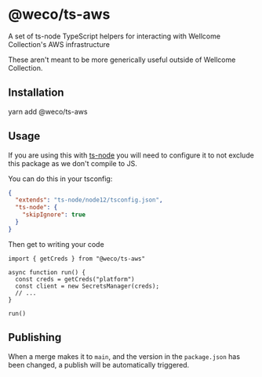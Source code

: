 # @weco/ts-aws

A set of ts-node TypeScript helpers for interacting with Wellcome Collection's AWS infrastructure

These aren't meant to be more generically useful outside of Wellcome Collection.

## Installation

  yarn add @weco/ts-aws

## Usage
If you are using this with [ts-node](https://github.com/TypeStrong/ts-node) you will need to configure it to not exclude this package as we don't compile to JS.

You can do this in your tsconfig:
```JSON
{
  "extends": "ts-node/node12/tsconfig.json",
  "ts-node": {
    "skipIgnore": true
  }
}
```

Then get to writing your code
```TS
import { getCreds } from "@weco/ts-aws"

async function run() {
  const creds = getCreds("platform")
  const client = new SecretsManager(creds);
  // ...
}

run()

```

## Publishing

When a merge makes it to `main`, and the version in the `package.json` has been changed, a publish will be automatically triggered.

